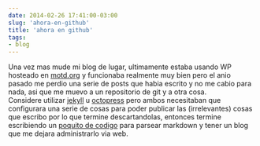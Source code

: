 ```yaml
---  
date: 2014-02-26 17:41:00-03:00  
slug: 'ahora-en-github'  
title: 'ahora en github'
tags:  
- blog  
---  
```

  
Una vez mas mude mi blog de lugar, ultimamente estaba usando WP hosteado en [motd.org](http://motd.org) y funcionaba realmente muy bien pero el anio pasado me perdio una serie de posts que habia escrito y no me cabio para nada, asi que me muevo a un repositorio de git y a otra cosa.  
Considere utilizar [jekyll](http://jekyllrb.com/) u [octopress](http://octopress.org/) pero ambos necesitaban que configurara una serie de cosas para poder publicar las (irrelevantes) cosas que escribo por lo que termine descartandolas, entonces termine escribiendo un [poquito de codigo](https://github.com/lvm/lvm.github.io/blob/master/js/bit.js) para parsear markdown y tener un blog que me dejara administrarlo via web. 
